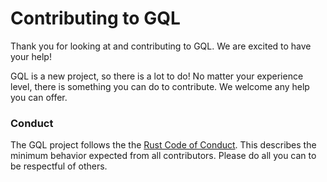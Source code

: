 # Contributing to GQL
Thank you for looking at and contributing to GQL. We are excited to have your help!

GQL is a new project, so there is a lot to do! No matter your experience level, there is something you can do to contribute. We welcome any help you can offer.


### Conduct
The GQL project follows the the [Rust Code of Conduct](https://www.rust-lang.org/policies/code-of-conduct). This describes the minimum behavior expected from all contributors.
Please do all you can to be respectful of others. 
